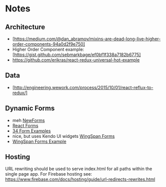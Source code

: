 # Notes

## Architecture 

 - [https://medium.com/@dan_abramov/mixins-are-dead-long-live-higher-order-components-94a0d2f9e750]
 - Higher Order Component example: [https://gist.github.com/sebmarkbage/ef0bf1f338a7182b6775]
 - https://github.com/erikras/react-redux-universal-hot-example

## Data

  - [http://engineering.wework.com/process/2015/10/01/react-reflux-to-redux/]

## Dynamic Forms

 - meh [NewForms](http://newforms.readthedocs.org/) 
 - [React Forms](http://prometheusresearch.github.io/react-forms/)
 - [34 Form Examples](http://react.rocks/tag/Form)
 - nice, but uses Kendo UI widgets [WingSpan Forms](https://github.com/wingspan/wingspan-forms)
 - [WingSpan Forms Example](http://www.dustingetz.com/2014/02/18/react-dynamic-forms.html)

## Hosting

URL rewriting should be used to serve index.html for all paths within the single page app. For Firebase hosting see:
https://www.firebase.com/docs/hosting/guide/url-redirects-rewrites.html